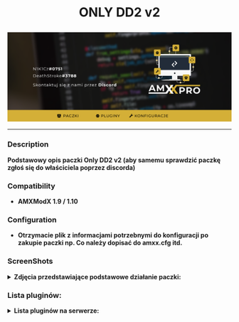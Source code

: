 <div align="center">
<h1><p></p>ONLY DD2 v2<p></p></h1>
<img src="https://github.com/AmxxPro-pl/.github/blob/main/Banner-new.png"></img>
</div>

---

### Description
<b> Podstawowy opis paczki Only DD2 v2 (aby samemu sprawdzić paczkę zgłoś się do właściciela poprzez discorda)
	
### Compatibility
- AMXModX 1.9 / 1.10 

### Configuration
- Otrzymacie plik z informacjami potrzebnymi do konfiguracji po zakupie paczki np. Co należy dopisać do amxx.cfg itd.

### ScreenShots

<details>
	<summary><b>Zdjęcia przedstawiające podstawowe działanie paczki:</b></summary>

<details>
  <summary><b>Rank System (SILNIK)</b></summary>
  - HUD
  
   <img src="https://github.com/AmxxPro-pl/Ranks-System/blob/main/img/HUD.png"></img>
  - Main Menu
  
  <img src="https://github.com/AmxxPro-pl/Ranks-System/blob/main/img/menu_main.png"></img>
  
  - Menu HUD
  
  <img src="https://github.com/AmxxPro-pl/Ranks-System/blob/main/img/menu_hud1.png"></img> 
  
  <img src="https://github.com/AmxxPro-pl/Ranks-System/blob/main/img/menu_hud2.png"></img>
  - Menu Admin
  
  <img src="https://github.com/AmxxPro-pl/Ranks-System/blob/main/img/menu_admin.png"></img>
  - Spisy Punktow i Rang
  
  <img src="https://github.com/AmxxPro-pl/Ranks-System/blob/main/img/spis_punktow.png"></img>
  
  <img src="https://github.com/AmxxPro-pl/Ranks-System/blob/main/img/spis_rang.png"></img>
  - Topka
  
  <img src="https://github.com/AmxxPro-pl/Ranks-System/blob/main/img/rangi_top15.png"></img>
</details>

<details>
  <summary><b>Kontakt</b></summary>
  
  - Chat
  
  <img src="https://github.com/AmxxPro-pl/Contact-with-Administration/blob/main/img/chat_konsola.png"></img>
  
  <img src="https://github.com/AmxxPro-pl/Contact-with-Administration/blob/main/img/kontakt_brak.png"></img>
  
  <img src="https://github.com/AmxxPro-pl/Contact-with-Administration/blob/main/img/kontakt_wlasciciel_czat.png"></img>
  - Menu 
  
  <img src="https://github.com/AmxxPro-pl/Contact-with-Administration/blob/main/img/kontakt_main_menu.png"></img> 
  
  <img src="https://github.com/AmxxPro-pl/Contact-with-Administration/blob/main/img/kontakt_wlasciciel.png"></img>
  - Console
  
  <img src="https://github.com/AmxxPro-pl/Contact-with-Administration/blob/main/img/konsola.png"></img>
  - MOTD
  
  <img src="https://github.com/AmxxPro-pl/Contact-with-Administration/blob/main/img/kontakt_motd.png"></img>
</details>

- Menu główne serwera:

<img src="https://github.com/AmxxPro-pl/Only-DD2-v2/blob/main/zdj/menu.png"></img>

- Menu opis VIP:

<img src="https://github.com/N1K1Cz/Only-DD2-2/blob/main/zdj/menu_motd.png"></img>

- Menu VIP:

<img src="https://github.com/N1K1Cz/Only-DD2-2/blob/main/zdj/menu_vip.png"></img>

- Powitanie na czacie:

<img src="https://github.com/N1K1Cz/Only-DD2-2/blob/main/zdj/powitanie_czat.png"></img>

- Powitanie w HUD:

<img src="https://github.com/N1K1Cz/Only-DD2-2/blob/main/zdj/powitanie_hud.png"></img>

- Sklep MVP:

<img src="https://github.com/N1K1Cz/Only-DD2-2/blob/main/zdj/sklep_mvp.png"></img>

- Sklep MVP - Kupno:

<img src="https://github.com/N1K1Cz/Only-DD2-2/blob/main/zdj/sklep_mvp_kup.png"></img>

- Sklep MVP - Ustawianie:

<img src="https://github.com/N1K1Cz/Only-DD2-2/blob/main/zdj/sklep_mvp_ustaw.png"></img>

- Opis VIP:

<img src="https://github.com/N1K1Cz/Only-DD2-2/blob/main/zdj/vip_opis.png"></img>

- Opis SVIP:

<img src="https://github.com/N1K1Cz/Only-DD2-2/blob/main/zdj/svip_opis.png"></img>

- Wiadomość na czacie:

<img src="https://github.com/N1K1Cz/Only-DD2-2/blob/main/zdj/czat.png"></img>

</details>

### Lista pluginów:

<details>
  <summary><b>Lista pluginów na serwerze: </b></summary>

```
;//=-=-=-=-=-=-=-=-=-=-=-=-=-=-=-=-=-=-=-=-=-=-=-=-=-=-=-=-=-=-=-=-=-=-=-=-=-=-=-=//
;//=-=-=-=-=                   ONLY DD2 2023 by N1K1Cz         /\^-^/\   =-=-=-=-=//
;//=-=-=-=-=-=-=-=-=-=-=-=-=-=-=-=-=-=-=-=-=-=-=-=-=-=-=-=-=-=-=-=-=-=-=-=-=-=-=-=//

;//=-=-=-=-=-=-=-=-=-=-=-=-=-=-=-=-=-=-=-=-=-=-=-=-=-=-=-=-=-=-=-=-=-=-=-=-=-=-=-=//
;//=-=-=-=-=             Silnik i najwazniejsze pluginy     /\^-^/\      =-=-=-=-=//
;//=-=-=-=-=-=-=-=-=-=-=-=-=-=-=-=-=-=-=-=-=-=-=-=-=-=-=-=-=-=-=-=-=-=-=-=-=-=-=-=//

DD2_Ranks_Pro.amxx            >> System Rang
DD2_SystemVIPSVIP.amxx        >> System VIP & SVIP
DD2_rozgrzewka.amxx           >> Rozgrzewka
DD2_monety.amxx               >> System Monet
DD2_menu.amxx                 >> Glowne menu serwera
DD2_Contact_Pro.amxx          >> Kontakt z Administracja

;//=-=-=-=-=-=-=-=-=-=-=-=-=-=-=-=-=-=-=-=-=-=-=-=-=-=-=-=-=-=-=-=-=-=-=-=-=-=-=-=//
;//=-=-=-=-=                       Pluginy Dodatkowe        /\^-^/\      =-=-=-=-=//
;//=-=-=-=-=-=-=-=-=-=-=-=-=-=-=-=-=-=-=-=-=-=-=-=-=-=-=-=-=-=-=-=-=-=-=-=-=-=-=-=//

DD2_AntyRush.amxx             >> Anty Rush
DD2_bs_limiter.amxx           >> BombSide B od 5 CT
DD2_ad_manager.amxx           >> Reklamy w say (advertisements.ini)
DD2_admin_freelook.amxx       >> Free Look dla Admina
DD2_admin_spec_esp.amxx       >> ESP pomagajace adminowi sprawdzac czy gosciu ma cheaty
DD2_afkbombtransfer.amxx      >> Transfer Paki gdy jestes AFK
DD2_c4.amxx                   >> Licznik C4
DD2_duszek_po_smierci.amxx    >> Duszek po smierci
DD2_grenade_trail.amxx        >> Linia rzucenia granata
DD2_efekt_bron.amxx           >> Efekt ktory pozwala latwiej zobaczyc bron
DD2_flash.amxx                >> Info kto nas oslepil
DD2_logs.amxx                 >> Logi DD2
DD2_granat_info.amxx          >> Info o rzucanym granacie
DD2_inf_smierc.amxx           >> 5sek. Info po smierci
DD2_parachute.amxx            >> Spadochron
DD2_skiny.amxx                >> Skiny
DD2_sounds.amxx               >> Dzwieki po killu
DD2_vip_dla_steam.amxx        >> VIP dla steam
DD2_speclist.amxx             >> Info kto nas obserwuje
DD2_reklama.amxx              >> Blokada Reklam
DD2_shortnade.amxx            >> Rzut granata na krotki dystans pod PPM
DD2_BackWeapon.amxx           >> Bron na plecach
DD2_asystaZemsta.amxx         >> Asysta i Zemsta
DD2_SklepMVP_v2.amxx          >> Sklep Muzyk MVP - zastepstwo za roundsound
;DD2_RoundSound.amxx          >> Uzywac w przypadku braku licki na Sklep Muzyk MVP
DD2_leczenie.amxx
DD2_mute.amxx
ptb.amxx
Voices_Management.amxx
ss_nextmap_message.amxx
ss_look_bomb.amxx
pokazywanie_obrazen.amxx
```
</details>
